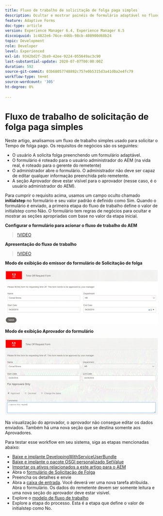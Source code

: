 ```yaml
---
title: Fluxo de trabalho de solicitação de folga paga simples
description: Ocultar e mostrar painéis de formulário adaptável no fluxo de trabalho do AEM
feature: Adaptive Forms
doc-type: article
version: Experience Manager 6.4, Experience Manager 6.5
discoiquuid: 1c4822e6-76ce-446b-98cb-408900d68b24
topic: Development
role: Developer
level: Experienced
exl-id: 9342bd2f-2ba9-42ee-9224-055649ac3c90
last-substantial-update: 2020-07-07T00:00:00Z
duration: 592
source-git-commit: 03b68057748892c757e0b5315d3a41d0a2e4fc79
workflow-type: tm+mt
source-wordcount: '305'
ht-degree: 0%

---
```


# Fluxo de trabalho de solicitação de folga paga simples

Neste artigo, analisamos um fluxo de trabalho simples usado para solicitar o Tempo de folga pago. Os requisitos de negócios são os seguintes:

* O usuário A solicita folga preenchendo um formulário adaptável.
* O formulário é roteado para o usuário administrador do AEM (na vida real, é roteado para o gerente do remetente)
* O administrador abre o formulário. O administrador não deve ser capaz de editar qualquer informação preenchida pelo remetente.
* A seção Aprovador deve estar visível para o aprovador (nesse caso, é o usuário administrador do AEM).

Para cumprir o requisito acima, usamos um campo oculto chamado **initialstep** no formulário e seu valor padrão é definido como Sim. Quando o formulário é enviado, a primeira etapa do fluxo de trabalho define o valor de initialstep como Não. O formulário tem regras de negócios para ocultar e mostrar as seções apropriadas com base no valor da etapa inicial.

**Configurar o formulário para acionar o fluxo de trabalho do AEM**

>[!VIDEO](https://video.tv.adobe.com/v/33086?quality=12&learn=on&captions=por_br)

**Apresentação do fluxo de trabalho**

>[!VIDEO](https://video.tv.adobe.com/v/33091?quality=12&learn=on&captions=por_br)

**Modo de exibição do emissor do formulário de Solicitação de folga**

![inicialstep](assets/initialstep.gif)

**Modo de exibição Aprovador do formulário**

![aproverview](assets/approversview.gif)

Na visualização do aprovador, o aprovador não consegue editar os dados enviados. Também há uma nova seção que se destina somente aos Aprovadores.

Para testar esse workflow em seu sistema, siga as etapas mencionadas abaixo:
* [Baixe e implante DevelopingWithServiceUserBundle](/help/forms/assets/common-osgi-bundles/DevelopingWithServiceUser.jar)
* [Baixe e implante o pacote OSGI personalizado SetValue](/help/forms/assets/common-osgi-bundles/SetValueApp.core-1.0-SNAPSHOT.jar)
* [Importar os ativos relacionados a este artigo para o AEM](assets/helpxworkflow.zip)
* Abra o [formulário de Solicitação de Folga](http://localhost:4502/content/dam/formsanddocuments/helpx/timeoffrequestform/jcr:content?wcmmode=disabled)
* Preencha os detalhes e envie
* Abra a [caixa de entrada](http://localhost:4502/mnt/overlay/cq/inbox/content/inbox.html). Você deverá ver uma nova tarefa atribuída. Abra o formulário. Os dados do remetente devem ser somente leitura e uma nova seção do aprovador deve estar visível.
* Explore o [modelo de fluxo de trabalho](http://localhost:4502/editor.html/conf/global/settings/workflow/models/helpxworkflow.html)
* Explore a etapa do processo. Esta é a etapa que define o valor de initialstep como No.
